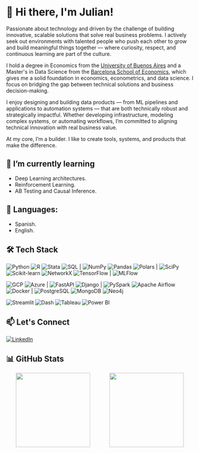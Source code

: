 # 👋 Hi there, I'm Julian!

Passionate about technology and driven by the challenge of building innovative, scalable solutions that solve real business problems. I actively seek out environments with talented people who push each other to grow and build meaningful things together — where curiosity, respect, and continuous learning are part of the culture.

I hold a degree in Economics from the [University of Buenos Aires](https://www.uba.ar/) and a Master's in Data Science from the [Barcelona School of Economics](https://bse.eu/), which gives me a solid foundation in economics, econometrics, and data science. I focus on bridging the gap between technical solutions and business decision-making.

I enjoy designing and building data products — from ML pipelines and applications to automation systems — that are both technically robust and strategically impactful. Whether developing infrastructure, modeling complex systems, or automating workflows, I’m committed to aligning technical innovation with real business value.

At my core, I’m a builder. I like to create tools, systems, and products that make the difference.

## 🌱 I’m currently learning
- Deep Learning architectures.
- Reinforcement Learning.
- AB Testing and Causal Inference.
  
## 💬 Languages: 
  - Spanish.
  - English.

## 🛠️ Tech Stack
![Python](https://img.shields.io/badge/Python-3776AB?style=flat&logo=python&logoColor=white)
![R](https://img.shields.io/badge/-R-276DC3?style=flat&logo=r&logoColor=white)
![Stata](https://img.shields.io/badge/Stata-1A1A1A?style=flat&logo=stata&logoColor=white)
![SQL](https://img.shields.io/badge/SQL-025E8C?style=flat&logo=sqlite&logoColor=white)
|
![NumPy](https://img.shields.io/badge/Numpy-013243?style=flat&logo=numpy&logoColor=white)
![Pandas](https://img.shields.io/badge/Pandas-150458?style=flat&logo=pandas&logoColor=white)
![Polars](https://img.shields.io/badge/Polars-EE7C0D?style=flat)
|
![SciPy](https://img.shields.io/badge/SciPy-8CAAE6?style=flat&logo=scipy&logoColor=white)
![Scikit-learn](https://img.shields.io/badge/Scikit--Learn-F7931E?style=flat&logo=scikit-learn&logoColor=white)
![NetworkX](https://img.shields.io/badge/NetworkX-FFCC00?style=flat)
![TensorFlow](https://img.shields.io/badge/TensorFlow-FF6F00?style=flat&logo=tensorflow&logoColor=white)
|
![MLFlow](https://img.shields.io/badge/MLflow-FFFFFF?style=flat&logo=mlflow&logoColor=black)


![GCP](https://img.shields.io/badge/GCP-4285F4?style=flat&logo=googlecloud&logoColor=white)
![Azure](https://img.shields.io/badge/Azure-0078D4?style=flat&logo=microsoftazure&logoColor=white)
|
![FastAPI](https://img.shields.io/badge/FastAPI-009688?style=flat&logo=fastapi&logoColor=white)
![Django](https://img.shields.io/badge/Django-092E20?style=flat&logo=django&logoColor=white)
|
![PySpark](https://img.shields.io/badge/PySpark-E25A1C?style=flat&logo=apachespark&logoColor=white)
![Apache Airflow](https://img.shields.io/badge/Airflow-017CEE?style=flat&logo=apache-airflow&logoColor=white)
![Docker](https://img.shields.io/badge/Docker-2496ED?style=flat&logo=docker&logoColor=white)
|
![PostgreSQL](https://img.shields.io/badge/PostgreSQL-336791?style=flat&logo=postgresql&logoColor=white)
![MongoDB](https://img.shields.io/badge/MongoDB-47A248?style=flat&logo=mongodb&logoColor=white)
![Neo4j](https://img.shields.io/badge/Neo4j-008CC1?style=flat&logo=neo4j&logoColor=white)



![Streamlit](https://img.shields.io/badge/Streamlit-FF4B4B?style=flat&logo=streamlit&logoColor=white)
![Dash](https://img.shields.io/badge/Dash-1E1E1E?style=flat&logo=plotly&logoColor=white)
![Tableau](https://img.shields.io/badge/Tableau-E97627?style=flat&logo=tableau&logoColor=white)
![Power BI](https://img.shields.io/badge/Power%20BI-F2C811?style=flat&logo=powerbi&logoColor=black)


## 📫 Let's Connect

[![LinkedIn](https://img.shields.io/badge/LinkedIn-blue?style=flat&logo=linkedin&logoColor=white)](https://linkedin.com/in/romero-julian/)

## 📊 GitHub Stats

<div style="display: flex; justify-content: space-around; align-items: center;">
  <img src="https://github-readme-stats.vercel.app/api?username=romj99&show_icons=true&theme=radical&rank_icon=github" height="200" />
  <img src="https://github-readme-stats.vercel.app/api/top-langs/?username=romj99&show_icons=true&theme=radical" height="200" />
</div>



